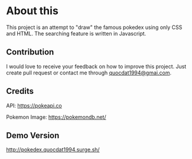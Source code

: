 # About this
This project is an attempt to "draw" the famous pokedex using only CSS and HTML. 
The searching feature is written in Javascript. 

## Contribution
I would love to receive your feedback on how to improve this project.
Just create pull request or contact me through quocdat1994@gmai.com.

## Credits
API: https://pokeapi.co

Pokemon Image: https://pokemondb.net/

## Demo Version
http://pokedex.quocdat1994.surge.sh/
